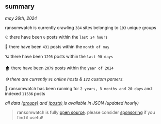 
## summary
_may 26th, 2024_

ransomwatch is currently crawling `384` sites belonging to `193` unique groups

⏲ there have been `0` posts within the `last 24 hours`

🦈 there have been `431` posts within the `month of may`

🪐 there have been `1296` posts within the `last 90 days`

🏚 there have been `2079` posts within the `year of 2024`

_⚙️ there are currently `91` online hosts & `122` custom parsers._

🦕 ransomwatch has been running for `2 years, 8 months and 20 days` and indexed `11536` posts

_all data  [(groups)](http://ransomwhat.telemetry.ltd/groups) and [(posts)](http://ransomwhat.telemetry.ltd/posts) is available in JSON (updated hourly)_

> ransomwatch is fully [open source](https://github.com/joshhighet/ransomwatch#ransomwatch--). please consider [sponsoring](https://github.com/sponsors/joshhighet) if you find it useful!
